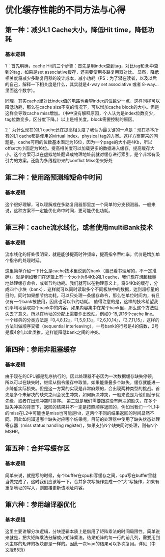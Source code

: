 # 优化缓存性能的不同方法与心得
## 第一种：减少L1 Cache大小，降低Hit time，降低功耗
### 基本逻辑
<p> 1：首先明确，cache Hit的三个步骤：首先是用index查到tag，对比tag和tlb中查到的tag，如果是set associative缓存，还需要使用多路复用器对比。 显然，降低相关度将减少多路复用器的设计成本，减小功耗（PS：为了潜在读者，以及以后的自己，解释一下相关度是什么，其实就是4-way set associative 或者 8-way...里面这个数字）。</p>
<p>同理，其实cache里对比index值的电路也希望index的位数少一点，这样同样可以降低功耗，那么在cache size不变的情况下，可以增加cache block的大小。但是这样会导致cache miss增加。（书中没有解释原因，个人认为是index位数变少，tag位数变多，区分度下降。）以上是相关度，block需要控制的原因。</p>
<p>2：为什么现在的L1 cache还在提高相关度？我认为最关键的一点是：现在基本所有的L1 cache都是使用的virtual index，physical tag的方案。这样方案带来的问题是，cache可用的位数基本固定为16位，因为一个page的大小是4Kb，所以offset大小固定为16位。提高相关度可以加载更多的数据进入缓存，提高缓存大小。这个方案可以在虚拟地址翻译成物理地址前就对缓存进行索引。是个非常有吸引力的方案。还能为多线程带来的conflict Miss带来好处</p>

## 第二种：使用路预测缩短命中时间
### 基本逻辑
<p>这个很好理解，可以理解成在多路复用器那里加一个简单的分支预测器。一般来说，这种方案不一定能优化命中时间，更可能优化功耗。</p>

## 第三种：cache流水线化，或者使用multiBank技术
### 基本逻辑
<p> 流水线化的好处很明显，就是能够提高时钟频率，提高指令吞吐率。代价是增加单个指令的处理时延。  </p>
<p> 这里简单介绍一下什么是cache技术里说到的bank（自己看书理解的，不一定准确）。就是例如我们在逻辑上有一个大小为64Kb的L1 cache，我们现在想超标量地处理缓存命令，或者节约功耗。我们就可以在物理意义上，将64Kb的缓存，分成四个小块（bank），这样就可以同时读取多个不同板块中的数据，达到超标量的目的。同时如果想节约功耗，可以只处理一条缓存命令，那么在单位时间内，有且仅有一个bank被使用，因此也可以节约功耗。
值得注意的是，这样的技术希望我们平均地读取每个bank中的内容，如果内容集中在某个bank里，那么这个方法就失去了意义，所以在地址的分配上需要作出改动。例如0-15,这16个cache line。一个经典的分类方法是『0,4,8,12』，『1,5,9,13』，『2,6,10,14』，『3,7,11,15』，这样的方法叫做顺序交错（sequential interleaving），一号bank的行号是4的倍数，2号是模4余1,以此类推。这样能降低bank之间的冲突。  </p>

## 第四种：参用非阻塞缓存
### 基本逻辑
<p> 由于现在的CPU都是乱序执行的，因此处理器不必因为一次数据缓存缺失停顿。所以可以在缺失时，继续从指令缓存中取值。如果能重叠多个缺失，缓存就能进一步降低实际损失。但是这一方案的实现是非常麻烦的，会出现两种类型的挑战。首先是多个未解决的缺失之间会发生冲突，如何解决冲突，一般来说是为他们赋予优先级，或者在出现冲突时排序。 第二就是我们需要跟踪没有解决的缺失，在多个缺失冲突的背景下，返回的结果并不一定是按照顺序返回的，例如当我们一个L1中的miss在L2中可能也是miss也可能是hit，这两个不同的结果返回的时间显然不同。因此如何知道哪个缺失对应哪个结果呢。目前的处理器中使用了缺失状态处理寄存器（miss status handling register），如果支持N个缺失同时处理，则有N个MSHR。 </p>

## 第五种：合并写缓存区
### 基本逻辑
<p> 简单来说，就是写的时候，有个buffer在cpu和写缓存之间，cpu写在buffer里就当做完成了，这时我们应该等一下，合并多次写操作变成一个“大”写操作，如果有重复地址的写入，则直接更新该地址内容。 </p>

## 第六种：参用编译器优化
### 基本逻辑
<p> 这里主要讲解分块逻辑，分块逻辑本质上是借用了矩阵乘法的时间局限性。简单说来就是，把大矩阵乘法分解成小矩阵乘法。结果矩阵的每一行的前几列，需要用到列主序的矩阵的板块都是一样的。因此一次load的结果可以多次复用。详见（中文版85页） </p>
